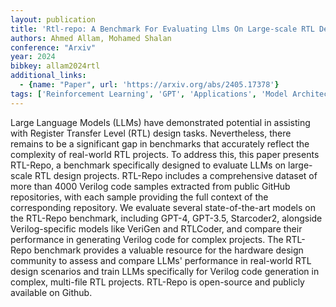 ```yaml
---
layout: publication
title: 'Rtl-repo: A Benchmark For Evaluating Llms On Large-scale RTL Design Projects'
authors: Ahmed Allam, Mohamed Shalan
conference: "Arxiv"
year: 2024
bibkey: allam2024rtl
additional_links:
  - {name: "Paper", url: 'https://arxiv.org/abs/2405.17378'}
tags: ['Reinforcement Learning', 'GPT', 'Applications', 'Model Architecture']
---
```

Large Language Models (LLMs) have demonstrated potential in assisting with
Register Transfer Level (RTL) design tasks. Nevertheless, there remains to be a
significant gap in benchmarks that accurately reflect the complexity of
real-world RTL projects. To address this, this paper presents RTL-Repo, a
benchmark specifically designed to evaluate LLMs on large-scale RTL design
projects. RTL-Repo includes a comprehensive dataset of more than 4000 Verilog
code samples extracted from public GitHub repositories, with each sample
providing the full context of the corresponding repository. We evaluate several
state-of-the-art models on the RTL-Repo benchmark, including GPT-4, GPT-3.5,
Starcoder2, alongside Verilog-specific models like VeriGen and RTLCoder, and
compare their performance in generating Verilog code for complex projects. The
RTL-Repo benchmark provides a valuable resource for the hardware design
community to assess and compare LLMs' performance in real-world RTL design
scenarios and train LLMs specifically for Verilog code generation in complex,
multi-file RTL projects. RTL-Repo is open-source and publicly available on
Github.
